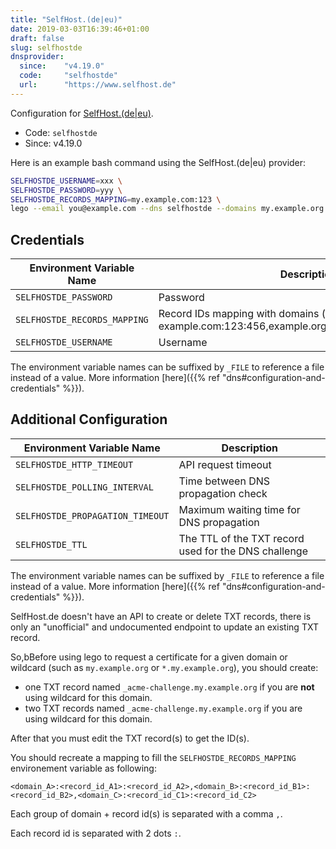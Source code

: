 ```yaml
---
title: "SelfHost.(de|eu)"
date: 2019-03-03T16:39:46+01:00
draft: false
slug: selfhostde
dnsprovider:
  since:    "v4.19.0"
  code:     "selfhostde"
  url:      "https://www.selfhost.de"
---
```


<!-- THIS DOCUMENTATION IS AUTO-GENERATED. PLEASE DO NOT EDIT. -->
<!-- providers/dns/selfhostde/selfhostde.toml -->
<!-- THIS DOCUMENTATION IS AUTO-GENERATED. PLEASE DO NOT EDIT. -->


Configuration for [SelfHost.(de|eu)](https://www.selfhost.de).


<!--more-->

- Code: `selfhostde`
- Since: v4.19.0


Here is an example bash command using the SelfHost.(de|eu) provider:

```bash
SELFHOSTDE_USERNAME=xxx \
SELFHOSTDE_PASSWORD=yyy \
SELFHOSTDE_RECORDS_MAPPING=my.example.com:123 \
lego --email you@example.com --dns selfhostde --domains my.example.org run
```




## Credentials

| Environment Variable Name | Description |
|-----------------------|-------------|
| `SELFHOSTDE_PASSWORD` | Password |
| `SELFHOSTDE_RECORDS_MAPPING` | Record IDs mapping with domains (ex: example.com:123:456,example.org:789,foo.example.com:147) |
| `SELFHOSTDE_USERNAME` | Username |

The environment variable names can be suffixed by `_FILE` to reference a file instead of a value.
More information [here]({{% ref "dns#configuration-and-credentials" %}}).


## Additional Configuration

| Environment Variable Name | Description |
|--------------------------------|-------------|
| `SELFHOSTDE_HTTP_TIMEOUT` | API request timeout |
| `SELFHOSTDE_POLLING_INTERVAL` | Time between DNS propagation check |
| `SELFHOSTDE_PROPAGATION_TIMEOUT` | Maximum waiting time for DNS propagation |
| `SELFHOSTDE_TTL` | The TTL of the TXT record used for the DNS challenge |

The environment variable names can be suffixed by `_FILE` to reference a file instead of a value.
More information [here]({{% ref "dns#configuration-and-credentials" %}}).

SelfHost.de doesn't have an API to create or delete TXT records, there is only an "unofficial" and undocumented endpoint to update an existing TXT record.

So,bBefore using lego to request a certificate for a given domain or wildcard (such as `my.example.org` or `*.my.example.org`),
you should create:
- one TXT record named `_acme-challenge.my.example.org` if you are **not** using wildcard for this domain.
- two TXT records named `_acme-challenge.my.example.org` if you are using wildcard for this domain.

After that you must edit the TXT record(s) to get the ID(s).

You should recreate a mapping to fill the `SELFHOSTDE_RECORDS_MAPPING` environement variable as following:

```
<domain_A>:<record_id_A1>:<record_id_A2>,<domain_B>:<record_id_B1>:<record_id_B2>,<domain_C>:<record_id_C1>:<record_id_C2>
```

Each group of domain + record id(s) is separated with a comma `,`.

Each record id is separated with 2 dots `:`.




<!-- THIS DOCUMENTATION IS AUTO-GENERATED. PLEASE DO NOT EDIT. -->
<!-- providers/dns/selfhostde/selfhostde.toml -->
<!-- THIS DOCUMENTATION IS AUTO-GENERATED. PLEASE DO NOT EDIT. -->
